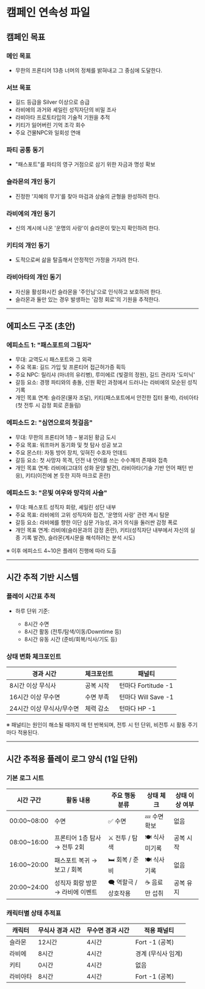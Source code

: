 # 캠페인 연속성 파일

## 캠페인 목표

### 메인 목표

* 무한의 프론티어 13층 너머의 정체를 밝혀내고 그 중심에 도달한다.

### 서브 목표

* 길드 등급을 Silver 이상으로 승급
* 라비에의 과거와 셰일린 성직자단의 비밀 조사
* 라비아타 프로토타입의 기술적 기원을 추적
* 키티가 잃어버린 기억 조각 회수
* 주요 건물NPC와 일회성 연애

### 파티 공통 동기

* "패스포트"를 파티의 영구 거점으로 삼기 위한 자금과 명성 확보

### 슬라몬의 개인 동기

* 진정한 '지혜의 무기'를 찾아 마검과 상술의 균형을 완성하려 한다.

### 라비에의 개인 동기

* 신의 계시에 나온 '운명의 사랑'이 슬라몬이 맞는지 확인하려 한다.

### 키티의 개인 동기

* 도적으로써 삶을 탈출해서 안정적인 가정을 가지려 한다.

### 라비아타의 개인 동기

* 자신을 활성화시킨 슬라몬을 '주인님'으로 인식하고 보호하려 한다.
* 슬라몬과 둘만 있는 경우 발생하는 '감정 회로'의 기원을 추적한다.

---

## 에피소드 구조 (초안)

### 에피소드 1: "패스포트의 그림자"

* 무대: 교역도시 패스포트와 그 외곽
* 주요 목표: 길드 가입 및 프론티어 접근허가증 획득
* 주요 NPC: 릴리샤 (마녀의 유리병), 루미에르 (빛결의 정원), 길드 관리자 '도미닉'
* 갈등 요소: 경쟁 파티와의 충돌, 신원 확인 과정에서 드러나는 라비에의 모순된 성직 기록
* 개인 목표 연계: 슬라몬(물자 조달), 키티(패스포트에서 안전한 집터 물색), 라비아타(첫 전투 시 감정 회로 흔들림)

### 에피소드 2: "심연으로의 첫걸음"

* 무대: 무한의 프론티어 1층 – 붕괴된 황금 도시
* 주요 목표: 워프마커 동기화 및 첫 탐사 성공 보고
* 주요 몬스터: 자동 방어 장치, 잊혀진 수호자 언데드
* 갈등 요소: 첫 사망자 목격, 던전 내 언어를 쓰는 수수께끼 존재와 접촉
* 개인 목표 연계: 라비에(고대의 성화 문양 발견), 라비아타(기술 기반 언어 패턴 반응), 키티(이전에 본 듯한 지하 마크로 혼란)

### 에피소드 3: "은빛 여우와 망각의 사슬"

* 무대: 패스포트 성직자 회랑, 셰일린 성단 내부
* 주요 목표: 라비에의 고위 성직자와 접견, '운명의 사랑' 관련 계시 탐문
* 갈등 요소: 라비에를 향한 이단 심문 가능성, 과거 의식을 둘러싼 감정 폭로
* 개인 목표 연계: 라비에(슬라몬과의 감정 혼란), 키티(성직자단 내부에서 자신의 실종 기록 발견), 슬라몬(계시문을 해석하려는 분석 시도)

※ 이후 에피소드 4\~10은 플레이 진행에 따라 도출

---

## 시간 추적 기반 시스템

### 플레이 시간표 추적

* 하루 단위 기준:

  * 8시간 수면
  * 8시간 활동 (전투/탐색/이동/Downtime 등)
  * 8시간 유동 시간 (준비/회복/식사/기도 등)

### 상태 변화 체크포인트

| 경과 시간           | 체크포인트 | 패널티              |
| --------------- | ----- | ---------------- |
| 8시간 이상 무식사      | 공복 시작 | 턴마다 Fortitude -1 |
| 16시간 이상 무수면     | 수면 부족 | 턴마다 Will Save -1 |
| 24시간 이상 무식사/무수면 | 체력 감소 | 턴마다 HP -1        |

※ 패널티는 원인이 해소될 때까지 매 턴 반복되며, 전투 시 턴 단위, 비전투 시 활동 주기마다 적용된다.

---

## 시간 추적용 플레이 로그 양식 (1일 단위)

### 기본 로그 시트

| 시간 구간        | 활동 내용               | 주요 행동 분류       | 상태 체크      | 상태 이상 여부 |
| ------------ | ------------------- | -------------- | ---------- | -------- |
| 00:00\~08:00 | 수면                  | ✅ 수면           | 💤 수면 확보   | 없음       |
| 08:00\~16:00 | 프론티어 1층 탐사 → 전투 2회  | ⚔️ 전투 / 탐색     | 🍽️ 식사 미기록 | 공복 시작    |
| 16:00\~20:00 | 패스포트 복귀 → 보고 / 회복   | 🛏️ 회복 / 준비    | 🍽️ 식사 기록  | 없음       |
| 20:00\~24:00 | 성직자 회랑 방문 → 라비에 이벤트 | 🗨️ 역할극 / 상호작용 | ☕ 음료만 섭취   | 공복 유지    |

### 캐릭터별 상태 추적표

| 캐릭터  | 무식사 경과 시간 | 무수면 경과 시간 | 적용 패널티       |
| ---- | --------- | --------- | ------------ |
| 슬라몬  | 12시간      | 4시간       | Fort -1 (공복) |
| 라비에  | 8시간       | 4시간       | 경계 (무식사 임계)  |
| 키티   | 0시간       | 4시간       | 없음           |
| 라비아타 | 8시간       | 4시간       | Fort -1 (공복) |
